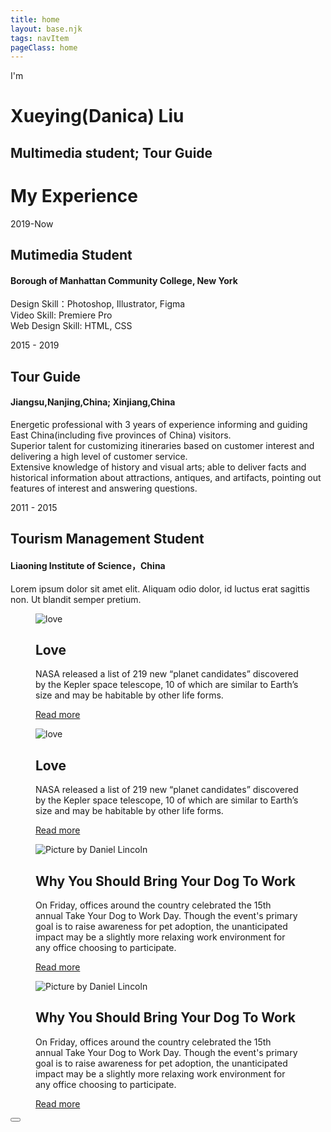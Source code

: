 ```yaml
---
title: home
layout: base.njk
tags: navItem
pageClass: home
---
```

<main>
        <div class="hero" id="home">
                 <div class="hero-content">
                            <div class="hero-text">
                                <p>I'm</p>
                                <h1>Xueying(Danica) Liu</h1>
                                <h2>Multimedia student; Tour Guide</h2>
                            </div>
                </div>
            </div>
        </div>
        <div class="experience" id="experience">
            <div class="container">
            <h1>My Experience</h1>
                <div class="timeline">
                    <div class="timeline-item left">
                        <div class="timeline-text">
                            <div class="timeline-date">2019-Now</div>
                            <h2>Mutimedia Student</h2>
                            <h4>Borough of Manhattan Community College, New York</h4>
                            <p>
                               Design Skill：Photoshop,  Illustrator, Figma<br>
          Video Skill: Premiere Pro<br>
          Web Design Skill: HTML, CSS
                            </p>
                        </div>
                    </div>
                    <div class="timeline-item right">
                        <div class="timeline-text">
                            <div class="timeline-date">2015 - 2019</div>
                            <h2>Tour Guide</h2>
                            <h4>Jiangsu,Nanjing,China; Xinjiang,China</h4>
                            <p>
                               Energetic professional with 3 years of experience informing and guiding East China(including five provinces of China) visitors. <br>Superior talent for customizing itineraries based on customer interest and delivering a high level of customer service. <br>Extensive knowledge of history and visual arts; able to deliver facts and historical information about attractions, antiques, and artifacts, pointing out features of interest and answering questions.
                            </p>
                        </div>
                    </div>
                    <div class="timeline-item left ">
                        <div class="timeline-text">
                            <div class="timeline-date">2011 - 2015</div>
                            <h2>Tourism Management Student</h2>
                            <h4>Liaoning Institute of Science，China</h4>
                            <p>
                                Lorem ipsum dolor sit amet elit. Aliquam odio dolor, id luctus erat sagittis non. Ut blandit semper pretium.
                            </p>
                        </div>
                    </div>
                </div>
            </div>
        </div>
<!-- Experience End -->
<link href="https://fonts.googleapis.com/css2?family=Playfair+Display&family=Roboto:wght@300&display=swap" rel="stylesheet">

<div class="container">
	<div class="card">
		<figure class="card__thumb">
			<img src="https://source.unsplash.com/71u2fOofI-U/300x510" alt="love" class="card__image">
			<figcaption class="card__caption">
				<h2 class="card__title">Love</h2>
				<p class="card__snippet">NASA released a list of 219 new “planet candidates” discovered by the Kepler space telescope, 10 of which are similar to Earth’s size and may be habitable by other life forms.</p>
				<a href="/love" class="card__button">Read more</a>
			</figcaption>
		</figure>
	</div>
    <div class="card">
		<figure class="card__thumb">
			<img src="https://source.unsplash.com/71u2fOofI-U/300x510" alt="love" class="card__image">
			<figcaption class="card__caption">
				<h2 class="card__title">Love</h2>
				<p class="card__snippet">NASA released a list of 219 new “planet candidates” discovered by the Kepler space telescope, 10 of which are similar to Earth’s size and may be habitable by other life forms.</p>
				<a href="/love" class="card__button">Read more</a>
			</figcaption>
		</figure>
	</div>
	<div class="card">
		<figure class="card__thumb">
			<img src="https://source.unsplash.com/qXMpNtNp1uE/300x510" alt="Picture by Daniel Lincoln" class="card__image">
			<figcaption class="card__caption">
				<h2 class="card__title">Why You Should Bring Your Dog To Work</h2>
				<p class="card__snippet">On Friday, offices around the country celebrated the 15th annual Take Your Dog to Work Day. Though the event's primary goal is to raise awareness for pet adoption, the unanticipated impact may be a slightly more relaxing work environment for any office choosing to participate.</p>
				<a href="" class="card__button">Read more</a>
			</figcaption>
		</figure>
	</div>
    <div class="card">
		<figure class="card__thumb">
			<img src="https://source.unsplash.com/qXMpNtNp1uE/300x510" alt="Picture by Daniel Lincoln" class="card__image">
			<figcaption class="card__caption">
				<h2 class="card__title">Why You Should Bring Your Dog To Work</h2>
				<p class="card__snippet">On Friday, offices around the country celebrated the 15th annual Take Your Dog to Work Day. Though the event's primary goal is to raise awareness for pet adoption, the unanticipated impact may be a slightly more relaxing work environment for any office choosing to participate.</p>
				<a href="" class="card__button">Read more</a>
			</figcaption>
		</figure>
	</div>
</div>






  <!-- Back to top button -->
     
<button onclick="topFunction()" id="myBtn" title="Go to top"><i class="fa fa-chevron-up"></i></button>   
</main>
        